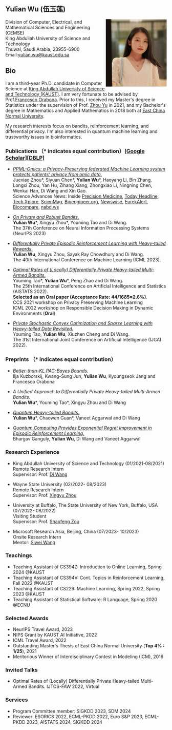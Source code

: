 ## Yulian Wu (伍玉莲)
<img width="190" height="210" src="./Yulian2.jpeg" align="right"/> 

Division of Computer, Electrical, and Mathematical Sciences and Engineering (CEMSE)\
King Abdullah University of Science and Technology\
Thuwal, Saudi Arabia, 23955-6900\
Email:yulian.wu@kaust.edu.sa 


## Bio
I am a third-year Ph.D. candidate in Computer Science at [King Abdullah University of Science and Technology (KAUST)](https://www.kaust.edu.sa/en). I am very fortunate to be advised by Prof.[Francesco  Orabona](https://francesco.orabona.com/). Prior to this, I received my Master's degree in Statistics under the supervision of Prof. [Zhou Yu](https://faculty.ecnu.edu.cn/_s35/wz2/main.psp) in 2021, and my Bachelor's degree in Mathematics and Applied Mathematics in 2018 both at [East China Normal University](https://www.ecnu.edu.cn/).

My research interests focus on bandits, reinforcement learning, and differential privacy. I'm also interested in quantum machine learning and trustworthy issues in bioinformatics.


### Publications （* indicates equal contribution）[[Google Scholar]](https://scholar.google.com/citations?user=10E7OtIAAAAJ&hl=en)[[DBLP]](https://dblp.org/pid/182/8539.html)

- [*PPML-Omics: a Privacy-Preserving federated Machine Learning system protects patients’ privacy from omic data*.](https://www.science.org/doi/10.1126/sciadv.adh8601)\
  Juexiao Zhou\*, Siyuan Chen\*, **Yulian Wu**\*, Haoyang Li, Bin Zhang, Longxi Zhou, Yan Hu, Zihang Xiang, Zhongxiao Li, 
  Ningning Chen, Wenkai Han, Di Wang and Xin Gao.\
  Science Advances
  News: Inside [Precision Medicine](https://www.insideprecisionmedicine.com/topics/algorithm-proposed-to-protect-patient-privacy/), [Today Headline](https://todayheadline.co/an-integrated-shuffler-optimizes-the-privacy-of-personal-genomic-data-used-for-machine-learning/), [Tech Xplore](https://techxplore.com/news/2024-02-shuffler-optimizes-privacy-personal-genomic.html), [ScienMag](https://scienmag.com/shuffling-the-deck-for-privacy/), [Bioengineer.org](https://bioengineer.org/shuffling-the-deck-for-privacy/), [Newswise](https://www.newswise.com/articles/shuffling-the-deck-for-privacy), [EurekAlert](https://www.eurekalert.org/news-releases/1034533), [Biocompare](https://www.biocompare.com/Life-Science-News/610989-Novel-Privacy-Preserving-Machine-Learning-Method-Developed-for-Genomics-Data/), [nabd.ws](https://nabd.ws/h/132899916-7bdd33/?hf=0)

- [*On Private and Robust Bandits*.](https://arxiv.org/abs/2302.02526)\
  **Yulian Wu**\*, Xingyu Zhou\*, Youming Tao and Di Wang.\
  The 37th Conference on Neural Information Processing Systems (NeurIPS 2023)


- [*Differentially Private Episodic Reinforcement Learning with Heavy-tailed Rewards*.](https://proceedings.mlr.press/v202/wu23aa)\
  **Yulian Wu**, Xingyu Zhou, Sayak Ray Chowdhury and Di Wang.\
  The 40th International Conference on Machine Learning (ICML 2023).

- [*Optimal Rates of (Locally) Differentially Private Heavy-tailed Multi-Armed Bandits*.](https://proceedings.mlr.press/v151/tao22a.html) \
  Youming Tao\*, **Yulian Wu**\*, Peng Zhao and Di Wang. \
  The 25th International Conference on Artificial Intelligence and Statistics (AISTATS 2022).\
  **Selected as an Oral paper (Acceptance Rate: 44/1685=2.6%)**.\
   CCS 2021 workshop on Privacy Preserving Machine Learning \
   ICML 2022 workshop on Responsible Decision Making in Dynamic Environments (**Oral**)
 
- [*Private Stochastic Convex Optimization and Sparse Learning with Heavy-tailed Data Revisited*.](https://www.ijcai.org/proceedings/2022/548) \
  Youming Tao, **Yulian Wu**, Xiuzhen Cheng and Di Wang.\
  The 31st International Joint Conference on Artificial Intelligence (IJCAI 2022).
  
  
### Preprints （* indicates equal contribution）
- [*Better-than-KL PAC-Bayes Bounds.*](https://arxiv.org/abs/2402.09201)\
Ilja Kuzborskij, Kwang-Sung Jun, **Yulian Wu**, Kyoungseok Jang and Francesco Orabona

- *A Unified Approach to Differentially Private Heavy-tailed Multi-Armed Bandits*.\
  **Yulian Wu**\*, Youming Tao\*, Xingyu Zhou and Di Wang
  
- [*Quantum Heavy-tailed Bandits*.](https://arxiv.org/abs/2301.09680)\
  **Yulian Wu**\*, Chaowen Guan\*,  Vaneet Aggarwal and  Di Wang
  
- [*Quantum Computing Provides Exponential Regret Improvement in Episodic Reinforcement Learning*.](http://arxiv.org/abs/2302.08617)\
  Bhargav Ganguly, **Yulian Wu**, Di Wang and Vaneet Aggarwal
  
### Research Experience
- King Abdullah University of Science and Technology (01/2021-08/2021)\
  Remote Research Intern\
  Supervisor: Prof. [Di Wang](https://shao3wangdi.github.io/)
 
- Wayne State University (02/2022- 08/2023)\
  Remote Research Intern\
  Supervisor: Prof. [Xingyu Zhou](https://xingyuzhou.org)
  
- University at Buffalo, The State University of New York, Buffalo, USA (07/2022- 08/2022)\
  Visiting Student\
  Supervisor: Prof. [Shaofeng Zou](http://www.acsu.buffalo.edu/~szou3/)

- Microsoft Research Asia, Beijing, China (07/2023- 10/2023)\
  Onsite Research Intern\
  Mentor: [Siwei Wang](https://www.microsoft.com/en-us/research/people/siweiwang/)
  

### Teachings
- Teaching Assistant of CS394Z: Introduction to Online Learning, Spring 2024 @KAUST
- Teaching Assistant of CS394V: Cont. Topics in Reinforcement Learning, Fall 2022 @KAUST
- Teaching Assistant of CS229: Machine Learning, Spring 2022, Spring 2023 @KAUST
- Teaching Assistant of Statistical Software: R Language, Spring 2020 @ECNU


### Selected Awards
- NeurIPS Travel Award, 2023
- NIPS Grant by KAUST AI Initiative, 2022
- ICML Travel Award, 2022 
- Outstanding Master's Thesis of East China Normal University (**Top 4% : 1/25**), 2021 
- Meritorious Winner of Interdisciplinary Contest in Modeling (ICM), 2016 


### Invited Talks
- Optimal Rates of (Locally) Differentially Private Heavy-tailed Multi-Armed Bandits. IJTCS-FAW 2022, Virtual


### Services
- Program Committee member: SIGKDD 2023, SDM 2024
- Reviewer: ESORICS 2022, ECML-PKDD 2022, Euro S&P 2023,  ECML-PKDD 2023, AISTATS 2024, SIGKDD 2024


<!--<script type="text/javascript" src="//rf.revolvermaps.com/0/0/6.js?i=5t6uoz0hjby&amp;m=7&amp;c=e63100&amp;cr1=ffffff&amp;f=arial&amp;l=0&amp;bv=90&amp;lx=-420&amp;ly=420&amp;hi=20&amp;he=7&amp;hc=a8ddff&amp;rs=80" async="async"></script>-->

<div style="display:inline-block;width:205px;"><script type="text/javascript" src="//rf.revolvermaps.com/0/0/7.js?i=5t6uoz0hjby&amp;m=0&amp;c=ff0000&amp;cr1=ffffff&amp;sx=0" async="async"></script></div>

